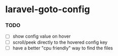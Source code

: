 # laravel-goto-config

### TODO
- [ ] show config value on hover
- [ ] scroll/peek directly to the hovered config key
- [ ] have a better "cpu friendly" way to find the files